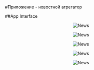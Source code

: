 #Приложение - новостной агрегатор

##App Interface

<p align="center"><img src="screenshots/news.png" alt="News"></p>
<p align="center"><img src="screenshots/2024_NFL.png" alt="News"></p>
<p align="center"><img src="screenshots/best_red_carpet.png" alt="News"></p>
<p align="center"><img src="screenshots/caitlin_clark.png" alt="News"></p>
<p align="center"><img src="screenshots/stock_futures.png" alt="News"></p>

